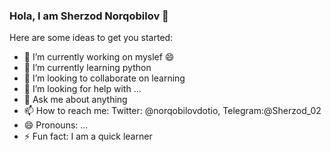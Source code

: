 ### Hola, I am Sherzod Norqobilov 👋


Here are some ideas to get you started:

- 🔭 I’m currently working on myslef 😄
- 🌱 I’m currently learning python
- 👯 I’m looking to collaborate on learning 
- 🤔 I’m looking for help with ...
- 💬 Ask me about anything 
- 📫 How to reach me: Twitter: @norqobilovdotio, Telegram:@Sherzod_02
- 😄 Pronouns: ...
- ⚡ Fun fact: I am a quick learner

